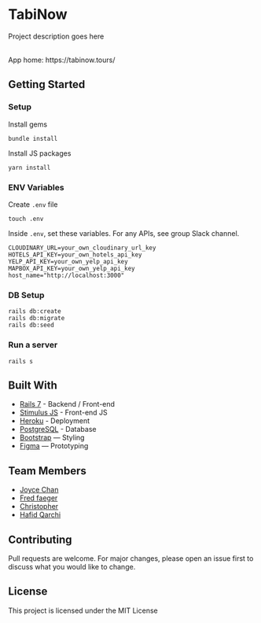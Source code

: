 # TabiNow

Project description goes here


<br>
App home: https://tabinow.tours/
   

## Getting Started
### Setup

Install gems
```
bundle install
```
Install JS packages
```
yarn install
```

### ENV Variables
Create `.env` file
```
touch .env
```
Inside `.env`, set these variables. For any APIs, see group Slack channel.
```
CLOUDINARY_URL=your_own_cloudinary_url_key
HOTELS_API_KEY=your_own_hotels_api_key
YELP_API_KEY=your_own_yelp_api_key
MAPBOX_API_KEY=your_own_yelp_api_key
host_name="http://localhost:3000"
```

### DB Setup
```
rails db:create
rails db:migrate
rails db:seed
```

### Run a server
```
rails s
```

## Built With
- [Rails 7](https://guides.rubyonrails.org/) - Backend / Front-end
- [Stimulus JS](https://stimulus.hotwired.dev/) - Front-end JS
- [Heroku](https://heroku.com/) - Deployment
- [PostgreSQL](https://www.postgresql.org/) - Database
- [Bootstrap](https://getbootstrap.com/) — Styling
- [Figma](https://www.figma.com) — Prototyping

## Team Members
- [Joyce Chan](https://www.linkedin.com/in/joycehwchan/)
- [Fred faeger](https://www.linkedin.com/in/fredfaeger/)
- [Christopher]()
- [Hafid Qarchi](https://www.linkedin.com/in/hafid-qa/)

## Contributing
Pull requests are welcome. For major changes, please open an issue first to discuss what you would like to change.

## License
This project is licensed under the MIT License
